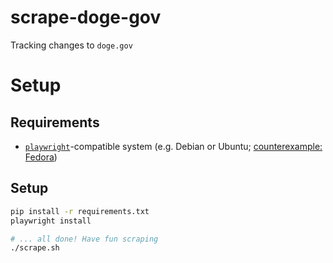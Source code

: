 # scrape-doge-gov

Tracking changes to `doge.gov`

# Setup

## Requirements
- [`playwright`](https://playwright.dev/python/docs/library)-compatible system (e.g. Debian or Ubuntu; [counterexample: Fedora](https://github.com/microsoft/playwright/issues/19458))

## Setup
```sh
pip install -r requirements.txt
playwright install

# ... all done! Have fun scraping
./scrape.sh
```

